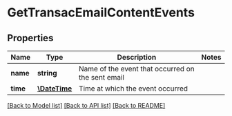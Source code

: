 # GetTransacEmailContentEvents

## Properties
Name | Type | Description | Notes
------------ | ------------- | ------------- | -------------
**name** | **string** | Name of the event that occurred on the sent email | 
**time** | [**\DateTime**](\DateTime.md) | Time at which the event occurred | 

[[Back to Model list]](../../README.md#documentation-for-models) [[Back to API list]](../../README.md#documentation-for-api-endpoints) [[Back to README]](../../README.md)


